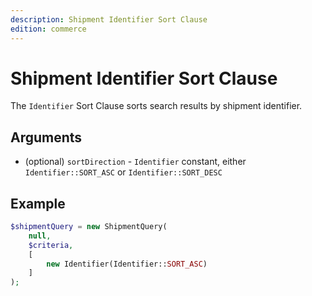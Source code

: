 ```yaml
---
description: Shipment Identifier Sort Clause
edition: commerce
---
```


# Shipment Identifier Sort Clause

The `Identifier` Sort Clause sorts search results by shipment identifier.

## Arguments

- (optional) `sortDirection` - `Identifier` constant, either `Identifier::SORT_ASC` or `Identifier::SORT_DESC`

## Example

``` php
$shipmentQuery = new ShipmentQuery(
    null,
    $criteria,
    [
        new Identifier(Identifier::SORT_ASC)
    ]
);
```
